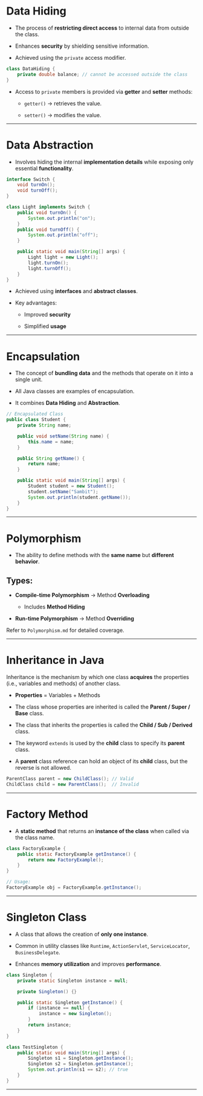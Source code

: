 # Data Hiding

- The process of **restricting direct access** to internal data from outside the class.

- Enhances **security** by shielding sensitive information.

- Achieved using the `private` access modifier.

```java
class DataHiding {
    private double balance; // cannot be accessed outside the class
}
```

- Access to `private` members is provided via **getter** and **setter** methods:
  
  - `getter()` → retrieves the value.
  
  - `setter()` → modifies the value.

---

# Data Abstraction

- Involves hiding the internal **implementation details** while exposing only essential **functionality**.

```java
interface Switch {
    void turnOn();
    void turnOff();
}

class Light implements Switch {
    public void turnOn() {
        System.out.println("on");
    }
    public void turnOff() {
        System.out.println("off");
    }

    public static void main(String[] args) {
        Light light = new Light();
        light.turnOn();
        light.turnOff();
    }
}
```

- Achieved using **interfaces** and **abstract classes**.

- Key advantages:
  
  - Improved **security**
  
  - Simplified **usage**

---

# Encapsulation

- The concept of **bundling data** and the methods that operate on it into a single unit.

- All Java classes are examples of encapsulation.

- It combines **Data Hiding** and **Abstraction**.

```java
// Encapsulated Class
public class Student {
    private String name;

    public void setName(String name) {
        this.name = name;
    }

    public String getName() {
        return name;
    }

    public static void main(String[] args) {
        Student student = new Student();
        student.setName("Sambit");
        System.out.println(student.getName());
    }
}
```

---

# Polymorphism

- The ability to define methods with the **same name** but **different behavior**.

## Types:

- **Compile-time Polymorphism** → Method **Overloading**
  
  - Includes **Method Hiding**

- **Run-time Polymorphism** → Method **Overriding**

Refer to `Polymorphism.md` for detailed coverage.

---

# Inheritance in Java

Inheritance is the mechanism by which one class **acquires** the properties (i.e., variables and methods) of another class.

- **Properties** = Variables + Methods

- The class whose properties are inherited is called the **Parent / Super / Base** class.

- The class that inherits the properties is called the **Child / Sub / Derived** class.

- The keyword `extends` is used by the **child** class to specify its **parent** class.

- A **parent** class reference can hold an object of its **child** class, but the reverse is not allowed.

```java
ParentClass parent = new ChildClass(); // Valid
ChildClass child = new ParentClass();  // Invalid
```

---

# Factory Method

- A **static method** that returns an **instance of the class** when called via the class name.

```java
class FactoryExample {
    public static FactoryExample getInstance() {
        return new FactoryExample();
    }
}

// Usage:
FactoryExample obj = FactoryExample.getInstance();
```

---

# Singleton Class

- A class that allows the creation of **only one instance**.

- Common in utility classes like `Runtime`, `ActionServlet`, `ServiceLocator`, `BusinessDelegate`.

- Enhances **memory utilization** and improves **performance**.

```java
class Singleton {
    private static Singleton instance = null;

    private Singleton() {}

    public static Singleton getInstance() {
        if (instance == null) {
            instance = new Singleton();
        }
        return instance;
    }
}

class TestSingleton {
    public static void main(String[] args) {
        Singleton s1 = Singleton.getInstance();
        Singleton s2 = Singleton.getInstance();
        System.out.println(s1 == s2); // true
    }
}
```

---
